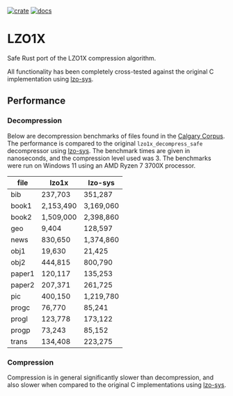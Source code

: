 [![crate](https://img.shields.io/crates/v/lzo1x.svg)](https://crates.io/crates/lzo1x)
[![docs](https://docs.rs/lzo1x/badge.svg)](https://docs.rs/lzo1x)
 
 # LZO1X

Safe Rust port of the LZO1X compression algorithm.

All functionality has been completely cross-tested against the original C implementation using [lzo-sys](https://crates.io/crates/lzo-sys).

 ## Performance

 ### Decompression

Below are decompression benchmarks of files found in the [Calgary Corpus](https://en.wikipedia.org/wiki/Calgary_corpus). The performance is compared to the original `lzo1x_decompress_safe` decompressor using [lzo-sys](https://crates.io/crates/lzo-sys). The benchmark times are given in nanoseconds, and the compression level used was 3. The benchmarks were run on Windows 11 using an AMD Ryzen 7 3700X processor.

 | file   | lzo1x     | lzo-sys   |
 | ------ | --------- | --------- | 
 | bib    | 237,703   | 351,287   |  
 | book1  | 2,153,490 | 3,169,060 |   
 | book2  | 1,509,000 | 2,398,860 |  
 | geo    | 9,404     | 128,597   | 
 | news   | 830,650   | 1,374,860 |   
 | obj1   | 19,630    | 21,425    | 
 | obj2   | 444,815   | 800,790   |
 | paper1 | 120,117   | 135,253   |
 | paper2 | 207,371   | 261,725   |
 | pic    | 400,150   | 1,219,780 |
 | progc  | 76,770    | 85,241    |
 | progl  | 123,778   | 173,122   |
 | progp  | 73,243    | 85,152    |
 | trans  | 134,408   | 223,275   |

 ### Compression

Compression is in general significantly slower than decompression, and also slower when compared to the original C implementations using [lzo-sys](https://crates.io/crates/lzo-sys).
